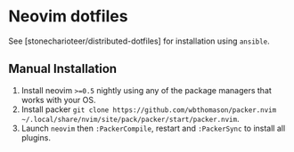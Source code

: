 # Neovim dotfiles
See [stonecharioteer/distributed-dotfiles] for installation using `ansible`.

## Manual Installation

1. Install neovim `>=0.5` nightly using any of the package managers that works
   with your OS.
2. Install packer `git clone https://github.com/wbthomason/packer.nvim
   ~/.local/share/nvim/site/pack/packer/start/packer.nvim`.
3. Launch `neovim` then `:PackerCompile`, restart and `:PackerSync` to install
   all plugins.
